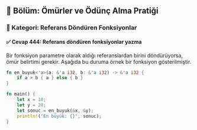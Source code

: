 ## 📘 Bölüm: Ömürler ve Ödünç Alma Pratiği  
### 🔹 Kategori: Referans Döndüren Fonksiyonlar  
#### ✅ Cevap 444: Referans döndüren fonksiyonlar yazma

Bir fonksiyon parametre olarak aldığı referanslardan birini döndürüyorsa, ömür belirtimi gerekir. Aşağıda bu duruma örnek bir fonksiyon gösterilmiştir.

```rust
fn en_buyuk<'a>(a: &'a i32, b: &'a i32) -> &'a i32 {
    if a > b { a } else { b }
}

fn main() {
    let x = 10;
    let y = 20;
    let sonuc = en_buyuk(&x, &y);
    println!("En büyük: {}", sonuc);
}
```
